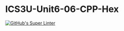 # ICS3U-Unit6-06-CPP-Hex

[![GitHub's Super Linter](https://github.com/liam-fletcher1/ICS3U-Unit6-06-CPP-Hex/workflows/GitHub's%20Super%20Linter/badge.svg)](https://github.com/liam-fletcher1/ICS3U-Unit6-06-CPP-Hex/actions)
